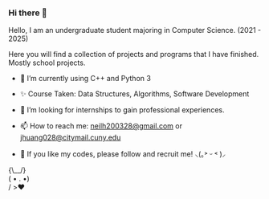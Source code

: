 ### Hi there 👋

<!--
**NightFall28/NightFall28** is a ✨ _special_ ✨ repository because its `README.md` (this file) appears on your GitHub profile.

Here are some ideas to get you started:

- 🔭 I’m currently working on ...
- 🌱 I’m currently learning ...
- 👯 I’m looking to collaborate on ...
- 🤔 I’m looking for help with ...
- 💬 Ask me about ...
- 📫 How to reach me: ...
- 😄 Pronouns: ...
- ⚡ Fun fact: ...
--> 
Hello, I am an undergraduate student majoring in Computer Science. (2021 - 2025)

Here you will find a collection of projects and programs that I have finished. Mostly school projects.

- 🔭 I’m currently using C++ and Python 3

- ✨ Course Taken: Data Structures, Algorithms, Software Development

- 💬 I’m looking for internships to gain professional experiences.

- 📫 How to reach me: neilh200328@gmail.com or jhuang028@citymail.cuny.edu

- 👯 If you like my codes, please follow and recruit me! ⸜(｡˃ ᵕ ˂ )⸝

{\\__/}  
( • . •)  
/ >♥️ 
